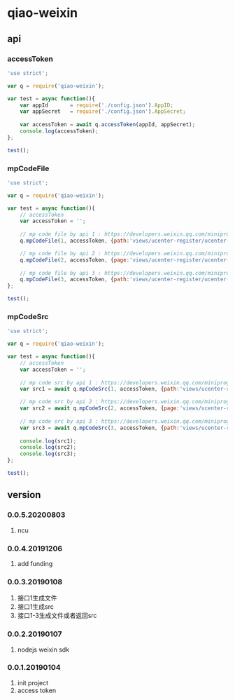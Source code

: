 # qiao-weixin

## api
### accessToken
```javascript
'use strict';

var q = require('qiao-weixin');

var test = async function(){
	var appId		= require('./config.json').AppID;
	var appSecret	= require('./config.json').AppSecret;
	
	var accessToken	= await q.accessToken(appId, appSecret);
	console.log(accessToken);
};

test();
```

### mpCodeFile
```javascript
'use strict';

var q = require('qiao-weixin');

var test = async function(){
	// accessToken
	var accessToken = '';
	
	// mp code file by api 1 : https://developers.weixin.qq.com/miniprogram/dev/api/getWXACode.html
	q.mpCodeFile(1, accessToken, {path:'views/ucenter-register/ucenter-register'}, 'd:/test1.png');

	// mp code file by api 2 : https://developers.weixin.qq.com/miniprogram/dev/api/getWXACodeUnlimit.html
	q.mpCodeFile(2, accessToken, {page:'views/ucenter-register/ucenter-register', scene:'1'}, 'd:/test2.png');
	
	// mp code file by api 3 : https://developers.weixin.qq.com/miniprogram/dev/api/createWXAQRCode.html
	q.mpCodeFile(3, accessToken, {path:'views/ucenter-register/ucenter-register'}, 'd:/test3.png');
};

test();
```

### mpCodeSrc
```javascript
'use strict';

var q = require('qiao-weixin');

var test = async function(){
	// accessToken
	var accessToken = '';
	
	// mp code src by api 1 : https://developers.weixin.qq.com/miniprogram/dev/api/getWXACode.html
	var src1 = await q.mpCodeSrc(1, accessToken, {path:'views/ucenter-register/ucenter-register'});

	// mp code src by api 2 : https://developers.weixin.qq.com/miniprogram/dev/api/getWXACodeUnlimit.html
	var src2 = await q.mpCodeSrc(2, accessToken, {page:'views/ucenter-register/ucenter-register', scene:'1'}, 'jpg');
	
	// mp code src by api 3 : https://developers.weixin.qq.com/miniprogram/dev/api/createWXAQRCode.html
	var src3 = await q.mpCodeSrc(3, accessToken, {path:'views/ucenter-register/ucenter-register'}, 'png');
	
	console.log(src1);
	console.log(src2);
	console.log(src3);
};

test();
```

## version
### 0.0.5.20200803
1. ncu

### 0.0.4.20191206
1. add funding

### 0.0.3.20190108
1. 接口1生成文件
2. 接口1生成src
3. 接口1-3生成文件或者返回src

### 0.0.2.20190107
1. nodejs weixin sdk

### 0.0.1.20190104
1. init project
2. access token